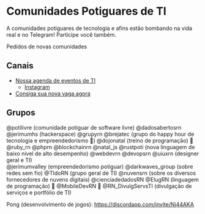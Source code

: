 Comunidades Potiguares de TI
=============

A comunidades potiguares de tecnologia e afins estão bombando na vida real e no Telegram! Participe você também.

Pedidos de novas comunidades 


## Canais

- [Nossa agenda de eventos de TI](http://t.me/agendatirn)
  - [Instagram](https://www.instagram.com/agendatipotiguar/)
- [Consiga sua nova vaga agora](VagasTIRN)

## Grupos


@potilivre (comunidade potiguar de software livre) 
@dadosabertosrn 
@jerimumhs (hackerspace) 
@grupyrn 
@brejatec (grupo do happy hour de tecnologia e empreendedorismo :beers:)
@dojonatal (treino de programação) :triangular_flag_on_post: 
@ruby_rn
@phprn
@blockchainrn 
@natal_js 
@rustpoti (nova linguagem de baixo nível de alto desempenho) 
@webdevrn
@devopsrn
@uiuxrn (designer geral e TI)  
@jerimumvalley (empreendedorismo potiguar) 
@darkwaves_group (sobre redes sem fio) 
@TIdoRN (grupo geral de TI)
@nuvensrn (sobre os diversos fornecedores de nuvens digitais) 
@cienciadedadosRN
@ElugRN (linguagem de programação) :triangular_flag_on_post:
@MobileDevRN :triangular_flag_on_post:
@RN_DivulgServsTI (divulgação de serviços e portfólio de TI) 

Pong (desenvolvimento de jogos): https://discordapp.com/invite/Nj44AKA
